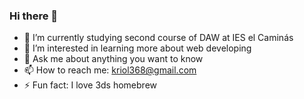### Hi there 👋


- 🌱 I’m currently studying second course of DAW at IES el Caminás
- 👀 I’m interested in learning more about web developing
- 💬 Ask me about anything you want to know
- 📫 How to reach me: kriol368@gmail.com
- ⚡ Fun fact: I love 3ds homebrew
